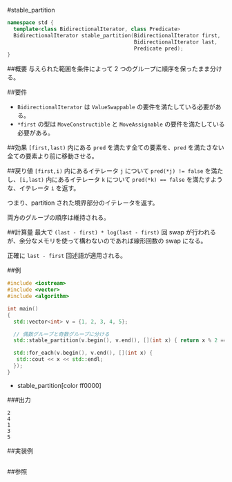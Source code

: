 #stable_partition
```cpp
namespace std {
  template<class BidirectionalIterator, class Predicate>
  BidirectionalIterator stable_partition(BidirectionalIterator first,
                                         BidirectionalIterator last,
                                         Predicate pred);
}
```

##概要
与えられた範囲を条件によって 2 つのグループに順序を保ったまま分ける。


##要件
- `BidirectionalIterator` は `ValueSwappable` の要件を満たしている必要がある。
- `*first` の型は `MoveConstructible` と `MoveAssignable` の要件を満たしている必要がある。


##効果
`[first,last)` 内にある `pred` を満たす全ての要素を、`pred` を満たさない全ての要素より前に移動させる。


##戻り値
`[first,i)` 内にあるイテレータ `j` について `pred(*j) != false` を満たし、`[i,last)` 内にあるイテレータ `k` について `pred(*k) == false` を満たすような、イテレータ `i` を返す。

つまり、partition された境界部分のイテレータを返す。

両方のグループの順序は維持される。


##計算量
最大で `(last - first) * log(last - first)` 回 swap が行われるが、余分なメモリを使って構わないのであれば線形回数の swap になる。

正確に `last - first` 回述語が適用される。


##例
```cpp
#include <iostream>
#include <vector>
#include <algorithm>

int main()
{
  std::vector<int> v = {1, 2, 3, 4, 5};

  // 偶数グループと奇数グループに分ける
  std::stable_partition(v.begin(), v.end(), [](int x) { return x % 2 == 0; });

  std::for_each(v.begin(), v.end(), [](int x) {
   std::cout << x << std::endl;
  });
}
```
* stable_partition[color ff0000]


###出力
```
2
4
1
3
5
```


##実装例
```cpp
```


##参照

